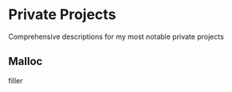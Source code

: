 # Private Projects
Comprehensive descriptions for my most notable private projects

## Malloc
filler
